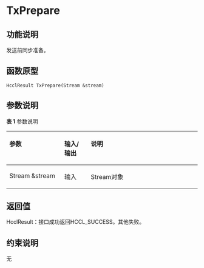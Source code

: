 # TxPrepare<a name="ZH-CN_TOPIC_0000001994467480"></a>

## 功能说明<a name="zh-cn_topic_0000001929299946_section7448mcpsimp"></a>

发送前同步准备。

## 函数原型<a name="zh-cn_topic_0000001929299946_section7445mcpsimp"></a>

```
HcclResult TxPrepare(Stream &stream)
```

## 参数说明<a name="zh-cn_topic_0000001929299946_section7451mcpsimp"></a>

**表 1**  参数说明

<a name="zh-cn_topic_0000001929299946_table7453mcpsimp"></a>
<table><thead align="left"><tr id="zh-cn_topic_0000001929299946_row7460mcpsimp"><th class="cellrowborder" valign="top" width="28.71%" id="mcps1.2.4.1.1"><p id="zh-cn_topic_0000001929299946_p7462mcpsimp"><a name="zh-cn_topic_0000001929299946_p7462mcpsimp"></a><a name="zh-cn_topic_0000001929299946_p7462mcpsimp"></a>参数</p>
</th>
<th class="cellrowborder" valign="top" width="13.86%" id="mcps1.2.4.1.2"><p id="zh-cn_topic_0000001929299946_p7464mcpsimp"><a name="zh-cn_topic_0000001929299946_p7464mcpsimp"></a><a name="zh-cn_topic_0000001929299946_p7464mcpsimp"></a>输入/输出</p>
</th>
<th class="cellrowborder" valign="top" width="57.43000000000001%" id="mcps1.2.4.1.3"><p id="zh-cn_topic_0000001929299946_p7466mcpsimp"><a name="zh-cn_topic_0000001929299946_p7466mcpsimp"></a><a name="zh-cn_topic_0000001929299946_p7466mcpsimp"></a>说明</p>
</th>
</tr>
</thead>
<tbody><tr id="zh-cn_topic_0000001929299946_row7468mcpsimp"><td class="cellrowborder" valign="top" width="28.71%" headers="mcps1.2.4.1.1 "><p id="zh-cn_topic_0000001929299946_p7470mcpsimp"><a name="zh-cn_topic_0000001929299946_p7470mcpsimp"></a><a name="zh-cn_topic_0000001929299946_p7470mcpsimp"></a>Stream &amp;stream</p>
</td>
<td class="cellrowborder" valign="top" width="13.86%" headers="mcps1.2.4.1.2 "><p id="zh-cn_topic_0000001929299946_p7472mcpsimp"><a name="zh-cn_topic_0000001929299946_p7472mcpsimp"></a><a name="zh-cn_topic_0000001929299946_p7472mcpsimp"></a>输入</p>
</td>
<td class="cellrowborder" valign="top" width="57.43000000000001%" headers="mcps1.2.4.1.3 "><p id="zh-cn_topic_0000001929299946_p7474mcpsimp"><a name="zh-cn_topic_0000001929299946_p7474mcpsimp"></a><a name="zh-cn_topic_0000001929299946_p7474mcpsimp"></a>Stream对象</p>
</td>
</tr>
</tbody>
</table>

## 返回值<a name="zh-cn_topic_0000001929299946_section7475mcpsimp"></a>

HcclResult：接口成功返回HCCL\_SUCCESS。其他失败。

## 约束说明<a name="zh-cn_topic_0000001929299946_section7478mcpsimp"></a>

无

